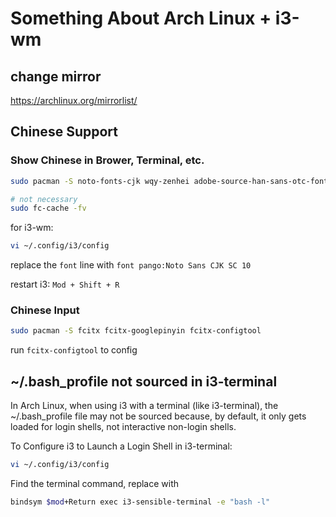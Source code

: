 
# Something About Arch Linux + i3-wm

## change mirror

https://archlinux.org/mirrorlist/


## Chinese Support


### Show Chinese in Brower, Terminal, etc.

```bash
sudo pacman -S noto-fonts-cjk wqy-zenhei adobe-source-han-sans-otc-fonts

# not necessary
sudo fc-cache -fv
```

for i3-wm:

```bash
vi ~/.config/i3/config
```

replace the `font` line with `font pango:Noto Sans CJK SC 10`


restart i3:  `Mod + Shift + R`


### Chinese Input

```bash
sudo pacman -S fcitx fcitx-googlepinyin fcitx-configtool
```

run `fcitx-configtool` to config


## ~/.bash_profile  not sourced in i3-terminal

In Arch Linux, when using i3 with a terminal (like i3-terminal), the ~/.bash_profile file may not be sourced because, by default, it only gets loaded for login shells, not interactive non-login shells.


To Configure i3 to Launch a Login Shell in i3-terminal:

```bash
vi ~/.config/i3/config
```

Find the terminal command, replace with

```bash
bindsym $mod+Return exec i3-sensible-terminal -e "bash -l"
```



